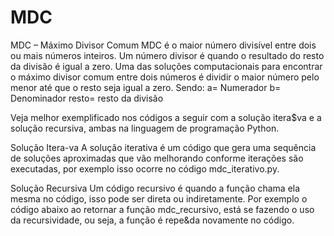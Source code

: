 # MDC

MDC – Máximo Divisor Comum
MDC é o maior número divisível entre dois ou mais números inteiros. Um número
divisor é quando o resultado do resto da divisão é igual a zero.
Uma das soluções computacionais para encontrar o máximo divisor comum entre dois
números é dividir o maior número pelo menor até que o resto seja igual a zero. Sendo:
a= Numerador
b= Denominador
resto= resto da divisão

Veja melhor exemplificado nos códigos a seguir com a solução itera$va e a solução
recursiva, ambas na linguagem de programação Python.

Solução Itera-va
A solução iterativa é um código que gera uma sequência de soluções aproximadas que
vão melhorando conforme iterações são executadas, por exemplo isso ocorre no
código mdc_iterativo.py.

Solução Recursiva
Um código recursivo é quando a função chama ela mesma no código, isso pode ser direta ou
indiretamente. Por exemplo o código abaixo ao retornar a função mdc_recursivo, está se
fazendo o uso da recursividade, ou seja, a função é repe&da novamente no código.




